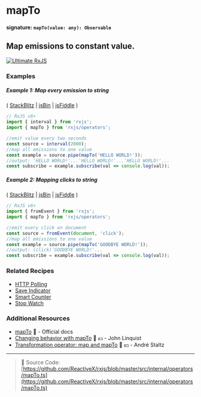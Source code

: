 # mapTo

#### signature: `mapTo(value: any): Observable`

## Map emissions to constant value.

[![Ultimate RxJS](https://drive.google.com/uc?export=view&id=1htrban3k3Z8CxiKwEV6bdmxW5Wu8xdWX "Ultimate RxJS")](https://ultimatecourses.com/courses/rxjs?ref=4)

### Examples

##### Example 1: Map every emission to string

(
[StackBlitz](https://stackblitz.com/edit/typescript-fipd7a?file=index.ts&devtoolsheight=100)
| [jsBin](http://jsbin.com/qujolenili/1/edit?js,console) |
[jsFiddle](https://jsfiddle.net/btroncone/4ojq56ng/) )

```js
// RxJS v6+
import { interval } from 'rxjs';
import { mapTo } from 'rxjs/operators';

//emit value every two seconds
const source = interval(2000);
//map all emissions to one value
const example = source.pipe(mapTo('HELLO WORLD!'));
//output: 'HELLO WORLD!'...'HELLO WORLD!'...'HELLO WORLD!'...
const subscribe = example.subscribe(val => console.log(val));
```

##### Example 2: Mapping clicks to string

(
[StackBlitz](https://stackblitz.com/edit/typescript-btghci?file=index.ts&devtoolsheight=100)
| [jsBin](http://jsbin.com/xaheciwara/1/edit?js,console,output) |
[jsFiddle](https://jsfiddle.net/btroncone/52fqL4nn/) )

```js
// RxJS v6+
import { fromEvent } from 'rxjs';
import { mapTo } from 'rxjs/operators';

//emit every click on document
const source = fromEvent(document, 'click');
//map all emissions to one value
const example = source.pipe(mapTo('GOODBYE WORLD!'));
//output: (click)'GOODBYE WORLD!'...
const subscribe = example.subscribe(val => console.log(val));
```

### Related Recipes

- [HTTP Polling](../../recipes/http-polling.md)
- [Save Indicator]('../../recipes/save-indicator.md)
- [Smart Counter](../../recipes/smartcounter.md)
- [Stop Watch](../../recipes/stop-watch.md)

### Additional Resources

- [mapTo](https://rxjs.dev/api/operators/mapTo)
  📰 - Official docs
- [Changing behavior with mapTo](https://egghead.io/lessons/rxjs-changing-behavior-with-mapto?course=step-by-step-async-javascript-with-rxjs)
  🎥 💵 - John Linquist
- [Transformation operator: map and mapTo](https://egghead.io/lessons/rxjs-transformation-operator-map-and-mapto?course=rxjs-beyond-the-basics-operators-in-depth)
  🎥 💵 - André Staltz

---

> 📁 Source Code:
> [https://github.com/ReactiveX/rxjs/blob/master/src/internal/operators/mapTo.ts](https://github.com/ReactiveX/rxjs/blob/master/src/internal/operators/mapTo.ts)
